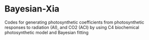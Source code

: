 # Bayesian-Xia
Codes for generating photosynthetic coefficients from photosynthetic responses to radiation (AI), and CO2 (ACI) by using C4 biochemical photosynthetic model and Bayesian fitting
